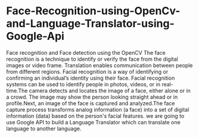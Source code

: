 # Face-Recognition-using-OpenCv-and-Language-Translator-using-Google-Api
Face recognition and Face detection using the OpenCV The face recognition is a technique to identify or verify the face from the digital images or video frame. Translation enables communication between people from different regions.
Facial recognition is a way of identifying or confirming an individual’s identity using their face. Facial recognition systems can be used to identify people in photos, videos, or in real-time.The camera detects and locates the image of a face, either alone or in a crowd. The image may show the person looking straight ahead or in profile.Next, an image of the face is captured and analyzed.The face capture process transforms analog information (a face) into a set of digital information (data) based on the person's facial features. we are going to use Google API to build a Language Translator which can translate one language to another language. 
